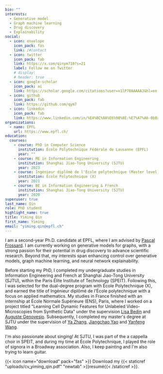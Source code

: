 ```yaml
---
bio: ""
interests:
  - Generative model
  - Graph machine learning
  - Drug discovery
  - Explainability
social:
  - icon: envelope
    icon_pack: fas
    link: /#contact
  - icon: twitter
    icon_pack: fab
    link: https://x.com/qinym710?s=21
    label: Follow me on Twitter
    # display:
    # header: true
  - icon: google-scholar
    icon_pack: ai
    link: https://scholar.google.com/citations?user=x1lP78AAAAAJ&hl=en
  - icon: github
    icon_pack: fab
    link: https://github.com/qym7
  - icon: linkedin
    icon_pack: fab
    link: https://www.linkedin.com/in/%E4%BC%8A%E6%98%8E-%E7%A7%A6-0b8a7a199/?locale=en_US
organizations:
  - name: EPFL
    url: https://www.epfl.ch/
education:
  courses:
    - course: PhD in Computer Science
      institution: École Polytechnique Fédérale de Lausanne (EPFL)
      year: ""
    - course: ME in Information Engineering
      institution: Shanghai Jiao-Tong University (SJTU)
      year: 2023
    - course: Ingénieur diplômé de l'École polytechnique (Master level)
      institution: École Polytechnique (X)
      year: 2021
    - course: BE in Information Engineering & French
      institution: Shanghai Jiao-Tong University (SJTU)
      year: 2020
superuser: true
last_name: Qin
role: PhD student
highlight_name: true
title: Yiming Qin
first_name: Yiming
email: "yiming.qin@epfl.ch"
---
```

I am a second-year Ph.D. candidate at EPFL, where I am advised by [Pascal Frossard](https://www.epfl.ch/labs/lts4/people/people-current/frossard/).
I am currently working on generative models for graphs, with a strong passion for their potential in drug discovery to advance scientific research.
Beyond that, my interests span enhancing control over generative models, graph machine learning, and neural network explainability.

Before starting my PhD, I completed my undergraduate studies in Information Engineering and French at Shanghai Jiao-Tong University (SJTU), within the Paris Élite Institute of Technology (SPEIT). Following this, I was selected for the dual-degree program with École Polytechnique (X), and earned the title of Ingénieur diplômé de l'École polytechnique with a focus on applied mathematics. My studies in France finished with an internship at École Normale Supérieure (ENS), Paris, where I worked on a project titled "Learning Cell Dynamic Features for Unlabeled Video-Microscopies from Synthetic Data" under the supervision [Lisa Bedin](https://openreview.net/profile?id=~Lisa_Bedin2) and [Auguste Genovesio](https://scholar.google.fr/citations?user=hE2StEAAAAAJ&hl=en). Subsequently, I completed my master's degree at SJTU under the supervision of [Ya Zhang](https://scholar.google.com/citations?user=pbjw9sMAAAAJ&hl=en), [Jiangchao Yao](https://scholar.google.com/citations?user=w8oDh9QAAAAJ&hl=en) and [Yanfeng Wang](https://scholar.google.com/citations?user=x_sgJskAAAAJ&hl=en). 

I'm also passionate about singing! At SJTU, I was part of the a cappella choir in SPEIT, and during my time at École Polytechnique, I played the role of signora in a Broadway association. Also, I keep painting and I'm also trying to learn guitar.

{{< icon name="download" pack="fas" >}} Download my {{< staticref "uploads/cv_yiming_qin.pdf" "newtab" >}}resumé{{< /staticref >}}.
